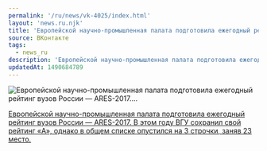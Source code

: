 ```yaml
---
permalink: '/ru/news/vk-4025/index.html'
layout: 'news.ru.njk'
title: 'Европейской научно-промышленная палата подготовила ежегодный рейтинг вузов России — ARES-2017.…'
source: ВКонтакте
tags:
  - news_ru
description: 'Европейской научно-промышленная палата подготовила ежегодный рейтинг вузов России — ARES-2017.…'
updatedAt: 1490684789
---
```

![Европейской научно-промышленная палата подготовила ежегодный рейтинг вузов России — ARES-2017.…](https://sun9-53.userapi.com/c604819/v604819484/34910/Zev01EhexfM.jpg)

[Европейской научно-промышленная палата подготовила ежегодный рейтинг вузов России — ARES-2017. В этом году ВГУ сохранил свой рейтинг «A», однако в общем списке опустился на 3 строчки, заняв 23 место.](http://www.eurochambres.org/ares-2017/russian-federation)

